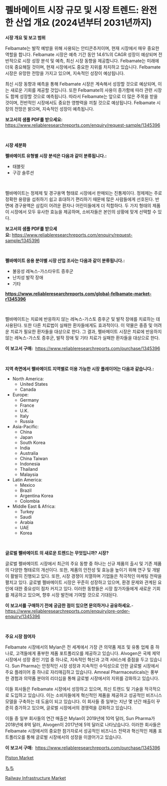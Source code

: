 <p><h1>펠바메이트 시장 규모 및 시장 트렌드: 완전한 산업 개요 (2024년부터 2031년까지)</h1></p><p><strong>시장 개요 및 보고 범위</strong></p>
<p><p>Felbamate는 발작 예방을 위해 사용되는 안티콘추저이며, 현재 시장에서 매우 중요한 역할을 합니다. Felbamate 시장은 예측 기간 동안 14.6%의 CAGR 성장이 예상되며 전반적으로 시장 성장 분석 및 예측, 최신 시장 동향을 제공합니다. Felbamate는 미래에 더욱 중요해질 것이며, 현재 시장에서도 중요한 지위를 차지하고 있습니다. Felbamate 시장은 유망한 전망을 가지고 있으며, 지속적인 성장이 예상됩니다.</p><p>최신 시장 동향과 예측을 통해 Felbamate 시장은 계속해서 성장할 것으로 예상되며, 이는 새로운 기회를 제공할 것입니다. 또한 Felbamate의 사용이 증가함에 따라 관련 시장도 함께 성장할 것으로 예측됩니다. 따라서 Felbamate는 앞으로 더 많은 주목을 받을 것이며, 전반적인 시장에서도 중요한 영향력을 끼칠 것으로 예상됩니다. Felbamate 시장의 전망은 밝으며, 지속적인 성장이 예측됩니다.</p></p>
<p><strong>보고서의 샘플 PDF를 받으세요:</strong> <a href="https://www.reliableresearchreports.com/enquiry/request-sample/1345396">https://www.reliableresearchreports.com/enquiry/request-sample/1345396</a></p>
<p>&nbsp;</p>
<p><strong>시장 세분화</strong></p>
<p><strong>펠바메이트 유형별 시장 분석은 다음과 같이 분류됩니다.:</strong></p>
<p><ul><li>태블릿</li><li>구강 솔루션</li></ul></p>
<p>&nbsp;</p>
<p><p>펠바메이트는 정제제 및 경구용액 형태로 시장에서 판매되는 진통제이다. 정제제는 주로 정확한 용량을 섭취하기 쉽고 휴대하기 편리하기 때문에 많은 사람들에게 선호된다. 반면에 경구용액은 삼킴이 어려운 환자나 어린이들에게 더 적합하다. 두 가지 형태의 제품이 시장에서 모두 유사한 효능을 제공하며, 소비자들은 본인의 상황에 맞게 선택할 수 있다.</p></p>
<p><strong>보고서의 샘플 PDF를 받으세요:</strong>&nbsp;<a href="https://www.reliableresearchreports.com/enquiry/request-sample/1345396">https://www.reliableresearchreports.com/enquiry/request-sample/1345396</a></p>
<p>&nbsp;</p>
<p><strong> 펠바메이트 응용 분야별 시장 산업 조사는 다음과 같이 분류됩니다.:</strong></p>
<p><ul><li>불응성 레녹스-가스타우트 증후군</li><li>난치성 발작 장애</li><li>기타</li></ul></p>
<p><strong><a href="https://www.reliableresearchreports.com/global-felbamate-market-r1345396">https://www.reliableresearchreports.com/global-felbamate-market-r1345396</a></strong></p>
<p>&nbsp;</p>
<p><p>펠바메이트는 치료에 반응하지 않는 레녹스-가스토 증후군 및 발작 장애를 치료하는 데 사용된다. 또한 다른 치료법이 실패한 환자들에게도 효과적이다. 이 약물은 중증 및 어려운 치료가 필요한 환자들을 대상으로 한다. 그 결과, 펠바메이트 시장은 치료에 반응하지 않는 레녹스-가스토 증후군, 발작 장애 및 기타 치료가 실패한 환자들을 대상으로 한다.</p></p>
<p><strong>이 보고서 구매:</strong>&nbsp; <a href="https://www.reliableresearchreports.com/purchase/1345396">https://www.reliableresearchreports.com/purchase/1345396</a></p>
<p>&nbsp;</p>
<p><strong>지역 측면에서 펠바메이트 지역별로 이용 가능한 시장 플레이어는 다음과 같습니다.:</strong></p>
<p><ul>
    <li>
        North America:
        <ul>
            <li>United States</li>
            <li>Canada</li>
        </ul>
    </li>
    <li>
        Europe:
        <ul>
            <li>Germany</li>
            <li>France</li>
            <li>U.K.</li>
            <li>Italy</li>
            <li>Russia</li>
        </ul>
    </li>
    <li>
        Asia-Pacific:
        <ul>
            <li>China</li>
            <li>Japan</li>
            <li>South Korea</li>
            <li>India</li>
            <li>Australia</li>
            <li>China Taiwan</li>
            <li>Indonesia</li>
            <li>Thailand</li>
            <li>Malaysia</li>
        </ul>
    </li>
    <li>
        Latin America:
        <ul>
            <li>Mexico</li>
            <li>Brazil</li>
            <li>Argentina Korea</li>
            <li>Colombia</li>
        </ul>
    </li>
    <li>
        Middle East & Africa:
        <ul>
            <li>Turkey</li>
            <li>Saudi</li>
            <li>Arabia</li>
            <li>UAE</li>
            <li>Korea</li>
        </ul>
    </li>
    </ul></p>
<p>&nbsp;</p>
<p><strong>글로벌 펠바메이트 의 새로운 트렌드는 무엇입니까? 시장?</strong></p>
<p><p>글로벌 펠바메이트 시장에서 최근의 주요 동향 중 하나는 신규 제품의 출시 및 기존 제품의 다양한 형태로의 개선이다. 또한, 제품의 안전성 및 효능을 높이기 위해 연구 및 개발이 활발히 진행되고 있다. 또한, 시장 경쟁이 치열하며 기업들은 적극적인 마케팅 전략을 펼치고 있다. 글로벌 펠바메이트 시장은 꾸준히 성장하고 있으며, 환경 문제와 관계된 요인에 대한 중요성이 점차 커지고 있다. 이러한 동향들은 시장 참가자들에게 새로운 기회를 제공하고 있으며, 향후 시장 발전에 기여할 것으로 기대된다.</p></p>
<p><strong>이 보고서를 구매하기 전에 궁금한 점이 있으면 문의하거나 공유하세요.</strong>- <a href="https://www.reliableresearchreports.com/enquiry/pre-order-enquiry/1345396">https://www.reliableresearchreports.com/enquiry/pre-order-enquiry/1345396</a></p>
<p>&nbsp;</p>
<p><strong>주요 시장 참여자</strong></p>
<p><p>Felbamate 시장에서의 Mylan은 전 세계에서 가장 큰 의약품 제조 및 유통 업체 중 하나로, 고객들에게 풍부한 제품 포트폴리오를 제공하고 있습니다. Alvogen은 국제 제약 시장에서 성장 중인 기업 중 하나로, 지속적인 혁신과 고객 서비스에 중점을 두고 있습니다. Sun Pharma는 안정적인 시장 성장과 지속적인 수익성으로 인한 글로벌 시장에서 주요 플레이어 중 하나로 자리매김하고 있습니다. Amneal Pharmaceuticals는 풍부한 경험과 의약품 분야의 리더십을 통해 글로벌 시장에서의 지위를 강화하고 있습니다.</p><p>이들 회사들은 Felbamate 시장에서 성장하고 있으며, 최신 트렌드 및 기술을 적극적으로 도입하고 있습니다. 이는 소비자들에게 혁신적인 제품을 제공하고 성공적인 비즈니스 모델을 구축하는 데 도움이 되고 있습니다. 이 회사들 중 일부는 지난 몇 년간 매출이 꾸준히 증가하고 있으며, 글로벌 시장에서의 경쟁력을 강화하고 있습니다.</p><p>이들 중 일부 회사들의 연간 매출은 Mylan이 2019년에 10억 달러, Sun Pharma가 2018년에 8억 달러, Alvogen이 2017년에 5억 달러로 나타났습니다. 이러한 회사들은 Felbamate 시장에서의 중요한 참가자로서 성공적인 비즈니스 전략과 혁신적인 제품 포트폴리오를 통해 글로벌 시장에서의 성장을 이끌어가고 있습니다.</p></p>
<p><strong>이 보고서 구매:</strong>&nbsp;&nbsp;<a href="https://www.reliableresearchreports.com/purchase/1345396">https://www.reliableresearchreports.com/purchase/1345396</a></p>
<p><p><a href="https://www.linkedin.com/pulse/piston-market-size-growing-forecasted-period-from-2024-2031-vz0hf?trackingId=ZwsAzkonphzCZj9mobNy6w%3D%3D">Piston Market</a></p><p><a href="https://github.com/one-cool-chick/Market-Research-Report-List-1/blob/main/156961822096.md">もち</a></p><p><a href="https://www.linkedin.com/pulse/railway-infrastructure-market-size-global-industry-overview-segmentation-ymrnf?trackingId=dpyXIWjWct8VyFh7DJcLCA%3D%3D">Railway Infrastructure Market</a></p></p>